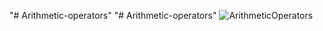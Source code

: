 "# Arithmetic-operators" 
"# Arithmetic-operators" 
![ArithmeticOperators](https://user-images.githubusercontent.com/126655509/224624764-703cf7ee-c762-4d6e-aeef-e11e3018d2fd.png)
